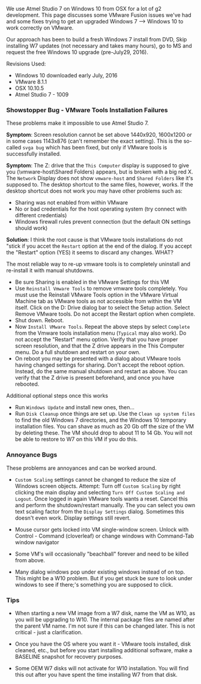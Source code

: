 We use Atmel Studio 7 on Windows 10 from OSX for a lot of g2 development. This page discusses some VMware Fusion issues we've had and some fixes trying to get an upgraded Windows 7 --> Windows 10 to work correctly on VMware. 

Our approach has been to build a fresh Windows 7 install from DVD, Skip installing W7 updates (not necessary and takes many hours), go to MS and request the free Windows 10 upgrade (pre-July29, 2016).

Revisions Used:
- Windows 10 downloaded early July, 2016
- VMware 8.1.1
- OSX 10.10.5
- Atmel Studio 7 - 1009

### Showstopper Bug - VMware Tools Installation Failures
These problems make it impossible to use Atmel Studio 7.

**Symptom**: Screen resolution cannot be set above 1440x920, 1600x1200 or in some cases 1143x876 (can't remember the exact setting). This is the so-called `svga bug` which has been fixed, but only if VMware tools is successfully installed.

**Symptom**: The Z: drive that the `This Computer` display is supposed to give you (\\vmware-host\Shared Folders) appears, but is broken with a big red X. The `Network` Display does not show `vmware-host`  and `Shared Folders` like it's supposed to. The desktop shortcut to the same files, however, works. If the desktop shortcut does not work you may have other problems such as:
- Sharing was not enabled from within VMware
- No or bad credentials for the host operating system (try connect with different credentials)
- Windows firewall rules prevent connection (but the default ON settings should work)

**Solution**: I think the root cause is that VMware tools installations do not "stick if you accet the `Restart` option at the end of the dialog. If you accept the "Restart" option (YES) it seems to discard any changes. WHAT? 

The most reliable way to re-up vmware tools is to completely uninstall and re-install it with manual shutdowns. 
- Be sure Sharing is enabled in the VMware Settings for this VM
- Use `Reinstall Vmware Tools` to remove vmware tools completely. You must use the Reinstall VMware Tools option in the VMware Virtual Machine tab as VMware tools as not accessible from within the VM itself. Click on the D: Drive dialog bar to select the Setup action. Select Remove VMware tools. Do not accept the Restart option when complete.
- Shut down. Reboot.
- Now `Install VMware Tools`. Repeat the above steps by select `Complete` from the Vmware tools installation menu (`Typical` may also work). Do not accept the "Restart" menu option. Verify that you have proper screen resolution, and that the Z drive appears in the This Computer menu. Do a full shutdown and restart on your own. 
- On reboot you may be presented with a dialog about VMware tools having changed settings for sharing. Don't accept the reboot option. Instead, do the same manual shutdown and restart as above. You can verify that the Z drive is present beforehand, and once you have rebooted.

Additional optional steps once this works
- Run `Windows Update` and install new ones, then...
- Run `Disk Cleanup` once things are set up. Use the `Clean up system files` to find the old Windows 7 directories, and the Windows 10 temporary installation files. You can shave as much as 20 Gb off the size of the VM by deleting these. The VM should drop to about 11 to 14 Gb. You will not be able to restore to W7 on this VM if you do this.

### Annoyance Bugs
These problems are annoyances and can be worked around.

- `Custom Scaling` settings cannot be changed to reduce the size of Windows screen objects. Attempt: Turn off `Custom Scaling` by right clicking the main display and selecting `Turn Off Custom Scaling and Logout`. Once logged in again VMware tools wants a reset. Cancel this and perform the shutdown/restart manually. The you can select you own text scaling factor from the `Display Settings` dialog. Sometimes this doesn't even work. Display settings still revert.

- Mouse cursor gets locked into VM single-window screen. Unlock with Control - Command (cloverleaf) or change windows with Command-Tab window navigator

- Some VM's will occasionally "beachball" forever and need to be killed from above.

- Many dialog windows pop under existing windows instead of on top. This might be a W10 problem. But if you get stuck be sure to look under windows to see if there;'s something you are supposed to click.

### Tips
- When starting a new VM image from a W7 disk, name the VM as W10, as you will be upgrading to W10. The internal package files are named after the parent VM name. I'm not sure if this can be changed later. This is not critical - just a clarification.

- Once you have the OS where you want it - VMware tools installed, disk cleaned, etc., but before you start installing additional software, make a BASELINE snapshot for recovery purposes.

- Some OEM W7 disks will not activate for W10 installation. You will find this out after you have spent the time installing W7 from that disk.
